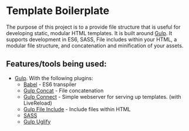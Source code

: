 # Template Boilerplate

The purpose of this project is to a provide file structure that is useful for developing static, modular HTML templates. It is built around [Gulp](http://gulpjs.com/). It supports development in ES6, SASS, File includes within your HTML, a modular file structure, and concatenation and minification of your assets.

## Features/tools being used:

- [Gulp](http://gulpjs.com/). With the following plugins:
	- [Babel](https://babeljs.io/) - ES6 transpiler
	- [Gulp Concat](https://www.npmjs.com/package/gulp-concat) - File concatenation
	- [Gulp Connect](https://www.npmjs.com/package/gulp-connect) - Simple webserver for serving up templates. (with LiveReload)
	- [Gulp File Include](https://www.npmjs.com/package/gulp-file-include) - Include files within HTML
    - [SASS](http://sass-lang.com/)
    - [Gulp Uglify](https://www.npmjs.com/package/gulp-uglify)
